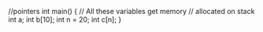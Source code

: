//pointers
int main()
{
  // All these variables get memory
  // allocated on stack
  int a;
  int b[10];
  int n = 20;
  int c[n];
}
